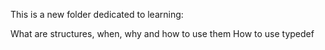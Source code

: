 This is a new folder dedicated to learning:



What are structures, when, why and how to use them
How to use typedef
